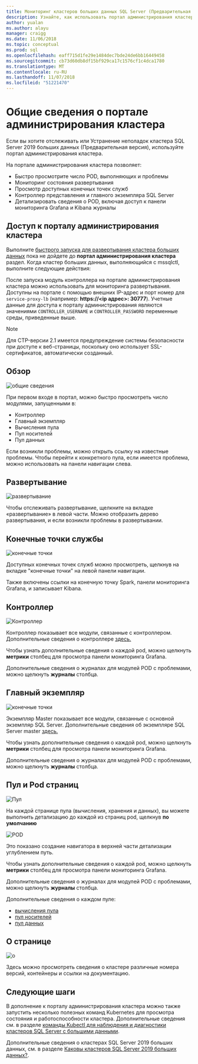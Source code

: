 ```yaml
---
title: Мониторинг кластеров больших данных SQL Server (Предварительная версия) с помощью портала администрирования кластера | Документация Майкрософт
description: Узнайте, как использовать портал администрирования кластера для мониторинга кластеров SQL Server 2019 больших данных (Предварительная версия).
author: yualan
ms.author: alayu
manager: craigg
ms.date: 11/06/2018
ms.topic: conceptual
ms.prod: sql
ms.openlocfilehash: eaff715d1fe29e1484dec7bde24de6bb16449458
ms.sourcegitcommit: cb73d60db8df15bf929ca17c1576cf1c4dca1780
ms.translationtype: MT
ms.contentlocale: ru-RU
ms.lasthandoff: 11/07/2018
ms.locfileid: "51221470"
---
```

# <a name="introduction-to-the-cluster-administration-portal"></a>Общие сведения о портале администрирования кластера

Если вы хотите отслеживать или Устранение неполадок кластера SQL Server 2019 больших данных (Предварительная версия), используйте портал администрирования кластера.

На портале администрирования кластера позволяет:
- Быстро просмотрите число POD, выполняющих и проблемы
- Мониторинг состояния развертывания
- Просмотр доступных конечных точек служб
- Контроллер представления и главного экземпляра SQL Server
- Детализировать сведения о POD, включая доступ к панели мониторинга Grafana и Kibana журналы

## <a name="access-the-cluster-administration-portal"></a>Доступ к порталу администрирования кластера

Выполните [быстрого запуска для развертывания кластера больших данных](quickstart-big-data-cluster-deploy.md) пока не дойдете до **портал администрирования кластера** раздел. Когда кластер больших данных, выполняющийся с mssqlctl, выполните следующие действия:

После запуска модуль контроллера на портале администрирования кластера можно использовать для мониторинга развертывания. Доступны на портале с помощью внешних IP-адрес и порт номер для `service-proxy-lb` (например: **https://\<ip адрес\>: 30777**). Учетные данные для доступа к порталу администрирования являются значениями `CONTROLLER_USERNAME` и `CONTROLLER_PASSWORD` переменные среды, приведенные выше.

> [!NOTE]
> Для CTP-версии 2.1 имеется предупреждение системы безопасности при доступе к веб-страницы, поскольку оно использует SSL-сертификатов, автоматически созданный.

## <a name="overview"></a>Обзор

![общие сведения](./media/cluster-admin-portal/portal-overview.png)

При первом входе в портал, можно быстро просмотреть число модулями, запущенными в:
- Контроллер
- Главный экземпляр
- Вычисления пула
- Пул носителей
- Пул данных

Если возникли проблемы, можно открыть ссылку на известные проблемы. Чтобы перейти к конкретного пула, если имеется проблема, можно использовать на панели навигации слева.

## <a name="deployment"></a>Развертывание

![развертывание](./media/cluster-admin-portal/portal-deployment.png)

Чтобы отслеживать развертывание, щелкните на вкладке «развертывание» в левой части. Можно отобразить дерево развертывания, и если возникли проблемы в развертывании.

## <a name="service-endpoints"></a>Конечные точки службы

![конечные точки](./media/cluster-admin-portal/portal-endpoints.png)

Доступных конечных точек служб можно просмотреть, щелкнув на вкладке "конечные точки" на левой панели навигации.

Также включены ссылки на конечную точку Spark, панели мониторинга Grafana, и записывает Kibana.

## <a name="controller"></a>Контроллер

![Контроллер](./media/cluster-admin-portal/portal-controller.png)

Контроллер показывает все модули, связанные с контроллером. Дополнительные сведения о контроллере [здесь.](concept-controller.md)

Чтобы узнать дополнительные сведения о каждой pod, можно щелкнуть **метрики** столбец для просмотра панели мониторинга Grafana.

Дополнительные сведения о журналах для модулей POD с проблемами, можно щелкнуть **журналы** столбца.

## <a name="master-instance"></a>Главный экземпляр

![конечные точки](./media/cluster-admin-portal/portal-master.png)

Экземпляр Master показывает все модули, связанные с основной экземпляр SQL Server. Дополнительные сведения об экземпляре SQL Server master [здесь.](concept-master-instance.md)

Чтобы узнать дополнительные сведения о каждой pod, можно щелкнуть **метрики** столбец для просмотра панели мониторинга Grafana.

Дополнительные сведения о журналах для модулей POD с проблемами, можно щелкнуть **журналы** столбца.

## <a name="pool-and-pod-pages"></a>Пул и Pod страниц

![Пул](./media/cluster-admin-portal/portal-data-pool.png)

На каждой странице пула (вычисления, хранения и данных), вы можете выполнить детализацию до каждой из страниц pod, щелкнув **по умолчанию**

![POD](./media/cluster-admin-portal/portal-data-default-pool.png)

Это показано создание навигатора в верхней части детализации углублением путь.

Чтобы узнать дополнительные сведения о каждой pod, можно щелкнуть **метрики** столбец для просмотра панели мониторинга Grafana.

Дополнительные сведения о журналах для модулей POD с проблемами, можно щелкнуть **журналы** столбца.

Дополнительные сведения о каждом пуле:
- [вычисления пула](concept-compute-pool.md)
- [пул носителей](concept-storage-pool.md)
- [пул данных](concept-data-pool.md)

## <a name="about-page"></a>О странице

![о](./media/cluster-admin-portal/portal-about.png)

Здесь можно просмотреть сведения о кластере различные номера версий, контейнеры и ссылки на документацию.

## <a name="next-steps"></a>Следующие шаги

В дополнение к порталу администрирования кластера можно также запустить несколько полезных команд Kubernetes для просмотра состояния и работоспособности кластера. Дополнительные сведения см. в разделе [команды Kubectl для наблюдения и диагностики кластеров SQL Server с большими данными](cluster-troubleshooting-commands.md).

Дополнительные сведения о кластерах SQL Server 2019 больших данных, см. в разделе [Каковы кластеров SQL Server 2019 больших данных?](big-data-cluster-overview.md).
